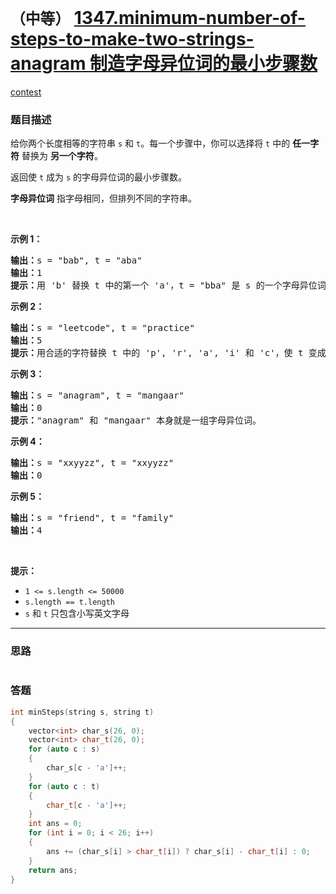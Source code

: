 # `（中等）` [1347.minimum-number-of-steps-to-make-two-strings-anagram 制造字母异位词的最小步骤数](https://leetcode-cn.com/problems/minimum-number-of-steps-to-make-two-strings-anagram/)

[contest](https://leetcode-cn.com/contest/weekly-contest-175/problems/minimum-number-of-steps-to-make-two-strings-anagram/)

### 题目描述
<p>给你两个长度相等的字符串&nbsp;<code>s</code> 和 <code>t</code>。每一个步骤中，你可以选择将&nbsp;<code>t</code>&nbsp;中的 <strong>任一字符</strong> 替换为 <strong>另一个字符</strong>。</p>

<p>返回使&nbsp;<code>t</code>&nbsp;成为&nbsp;<code>s</code>&nbsp;的字母异位词的最小步骤数。</p>

<p><strong>字母异位词</strong> 指字母相同，但排列不同的字符串。</p>

<p>&nbsp;</p>

<p><strong>示例 1：</strong></p>

<pre><strong>输出：</strong>s = "bab", t = "aba"
<strong>输出：</strong>1
<strong>提示：</strong>用 'b' 替换 t 中的第一个 'a'，t = "bba" 是 s 的一个字母异位词。
</pre>

<p><strong>示例 2：</strong></p>

<pre><strong>输出：</strong>s = "leetcode", t = "practice"
<strong>输出：</strong>5
<strong>提示：</strong>用合适的字符替换 t 中的 'p', 'r', 'a', 'i' 和 'c'，使 t 变成 s 的字母异位词。
</pre>

<p><strong>示例 3：</strong></p>

<pre><strong>输出：</strong>s = "anagram", t = "mangaar"
<strong>输出：</strong>0
<strong>提示：</strong>"anagram" 和 "mangaar" 本身就是一组字母异位词。 
</pre>

<p><strong>示例 4：</strong></p>

<pre><strong>输出：</strong>s = "xxyyzz", t = "xxyyzz"
<strong>输出：</strong>0
</pre>

<p><strong>示例 5：</strong></p>

<pre><strong>输出：</strong>s = "friend", t = "family"
<strong>输出：</strong>4
</pre>

<p>&nbsp;</p>

<p><strong>提示：</strong></p>

<ul>
	<li><code>1 &lt;= s.length &lt;= 50000</code></li>
	<li><code>s.length == t.length</code></li>
	<li><code>s</code> 和 <code>t</code>&nbsp;只包含小写英文字母</li>
</ul>

            

---
### 思路
```
```



### 答题
``` C++
int minSteps(string s, string t) 
{
    vector<int> char_s(26, 0);
    vector<int> char_t(26, 0);
    for (auto c : s)
    {
        char_s[c - 'a']++;
    }
    for (auto c : t)
    {
        char_t[c - 'a']++;
    }
    int ans = 0;
    for (int i = 0; i < 26; i++)
    {
        ans += (char_s[i] > char_t[i]) ? char_s[i] - char_t[i] : 0;
    }
    return ans;
}
```




